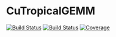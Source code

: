 # CuTropicalGEMM

[![Build Status](https://github.com/ArrogantGao/CuTropicalGEMM.jl/actions/workflows/CI.yml/badge.svg?branch=main)](https://github.com/ArrogantGao/CuTropicalGEMM.jl/actions/workflows/CI.yml?query=branch%3Amain)
[![Build Status](https://travis-ci.com/ArrogantGao/CuTropicalGEMM.jl.svg?branch=main)](https://travis-ci.com/ArrogantGao/CuTropicalGEMM.jl)
[![Coverage](https://codecov.io/gh/ArrogantGao/CuTropicalGEMM.jl/branch/main/graph/badge.svg)](https://codecov.io/gh/ArrogantGao/CuTropicalGEMM.jl)
